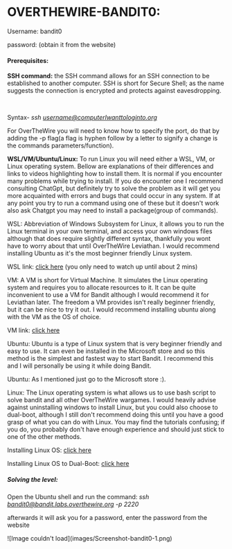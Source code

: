 # OVERTHEWIRE-BANDIT0:

Username: bandit0

password: <Redacted>(obtain it from the website)

#### 

#### Prerequisites:



**SSH command:** the SSH command allows for an SSH connection to be established to another computer. SSH is short for Secure Shell; as the name suggests the connection is encrypted and protects against eavesdropping.

 

Syntax- *ssh username@computerIwanttologinto.org*



For OverTheWire you will need to know how to specify the port, do that by adding the -p flag(a flag is hyphen follow by a letter to signify a change is the commands parameters/function).



**WSL/VM/Ubuntu/Linux:** To run Linux you will need either a WSL, VM, or Linux operating system. Bellow are explanations of their differences and links to videos highlighting how to install them. It is normal if you encounter many problems while trying to install. If you do encounter one I recommend consulting ChatGpt, but definitely try to solve the problem as it will get you more acquainted with errors and bugs that could occur in any system. If at any point you try to run a command using one of these but it doesn't work also ask Chatgpt you may need to install a package(group of commands).



WSL: Abbreviation of Windows Subsystem for Linux, it allows you to run the Linux terminal in your own terminal, and access your own windows files although that does require slightly different syntax, thankfully you wont have to worry about that until OverTheWire Leviathan. I would recommend installing Ubuntu as it's the most beginner friendly Linux system.



WSL link: [click here](https://www.youtube.com/watch?v=wz0QBNy9i7w)
(you only need to watch up until about 2 mins)



VM: A VM is short for Virtual Machine. It simulates the Linux operating system and requires you to allocate resources to it. It can be quite inconvenient to use a VM for Bandit although I would recommend it for Leviathan later. The freedom a VM provides isn't really beginner friendly, but it can be nice to try it out. I would recommend installing ubuntu along with the VM as the OS of choice.



VM link:  [click here](https://www.youtube.com/watch?v=YjG1yG2l9v0)



Ubuntu: Ubuntu is a type of Linux system that is very beginner friendly and easy to use. It can even be installed in the Microsoft store and so this method is the simplest and fastest way to start Bandit. I recommend this and I will personally be using it while doing Bandit.



Ubuntu: As I mentioned just go to the Microsoft store :).



Linux: The Linux operating system is what allows us to use bash script to solve bandit and all other OverTheWire wargames. I would heavily advise against uninstalling windows to install Linux, but you could also choose to dual-boot, although I still don't recommend doing this until you have a good grasp of what you can do with Linux. You may find the tutorials confusing; if you do, you probably don't have enough experience and should just stick to one of the other methods.



Installing Linux OS: [click here](https://www.youtube.com/watch?v=n8vmXvoVjZw&t=732s)



Installing Linux OS to Dual-Boot: [click here](https://www.youtube.com/watch?v=CWQMYN12QD0)



##### Solving the level:

Open the Ubuntu shell and run the command: *ssh bandit0@bandit.labs.overthewire.org -p 2220*

afterwards it will ask you for a password, enter the password from the website

!\[Image couldn't load](images/Screenshot-bandit0-1.png)

